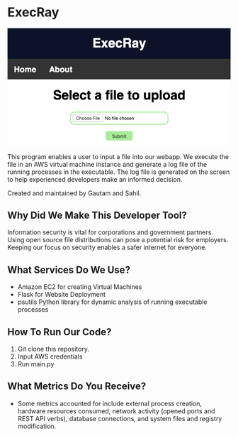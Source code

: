 # ExecRay
<p align="center"><img src="/images/HOMESCREEN.png" width=600></p>

This program enables a user to input a file into our webapp. We execute the file in an AWS virtual machine instance and generate a log file of the running processes in the executable. The log file is generated on the screen to help experienced developers make an informed decision.

Created and maintained by Gautam and Sahil.

## Why Did We Make This Developer Tool?

Information security is vital for corporations and government partners. Using open source file distributions can pose a potential risk for employers. Keeping our focus on security enables a safer internet for everyone.

## What Services Do We Use?

* Amazon EC2 for creating Virtual Machines
* Flask for Website Deployment
* psutils Python library for dynamic analysis of running executable processes

## How To Run Our Code?

1. Git clone this repository.
1. Input AWS credentials
1. Run main.py

## What Metrics Do You Receive?
* Some metrics accounted for include external process creation, hardware resources consumed, network activity (opened ports and REST API verbs), database connections, and system files and registry modification.
